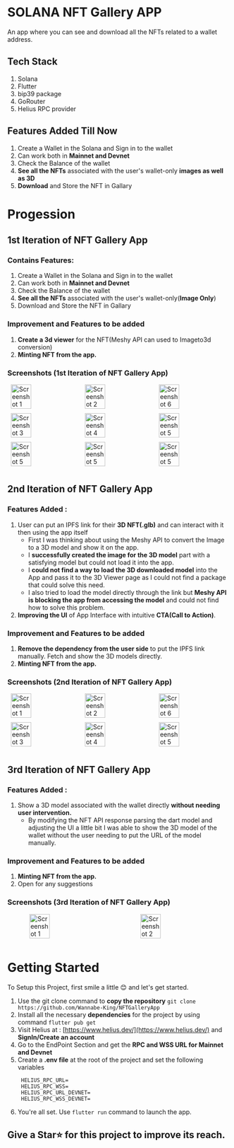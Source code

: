 # SOLANA NFT Gallery APP

An app where you can see and download all the NFTs related to a wallet address. 

## Tech Stack

1) Solana
2) Flutter
3) bip39 package
4) GoRouter
5) Helius RPC provider

## Features Added Till Now 
1) Create a Wallet in the Solana and Sign in to the wallet
2) Can work both in **Mainnet and Devnet**
3) Check the Balance of the wallet
4) **See all the NFTs** associated with the user's wallet-only **images as well as 3D**
5) **Download** and Store the NFT in Gallary

# Progession
## 1st Iteration of NFT Gallery App
### Contains Features: 
1) Create a Wallet in the Solana and Sign in to the wallet
2) Can work both in **Mainnet and Devnet**
3) Check the Balance of the wallet
4) **See all the NFTs** associated with the user's wallet-only(**Image Only**)
5) Download and Store the NFT in Gallary

### Improvement and Features to be added
1) **Create a 3d viewer** for the NFT(Meshy API can used to Imageto3d conversion)
2) **Minting NFT from the app.**

### Screenshots (1st Iteration of NFT Gallery App)

<div style="display: flex; flex-wrap: wrap; justify-content: space-around;">
    <img src="https://github.com/Wannabe-King/NFTGalleryApp/blob/main/readmeData/Screenshot_1725139005.png" alt="Screenshot 1" style="width: 30%; margin-bottom: 10px;">
    <img src="https://github.com/Wannabe-King/NFTGalleryApp/blob/main/readmeData/Screenshot_1725139018.png" alt="Screenshot 2" style="width: 30%; margin-bottom: 10px;">
    <img src="https://github.com/Wannabe-King/NFTGalleryApp/blob/main/readmeData/Screenshot_1725139032.png" alt="Screenshot 6" style="width: 30%; margin-bottom: 10px;">
    <img src="https://github.com/Wannabe-King/NFTGalleryApp/blob/main/readmeData/Screenshot_1725139059.png" alt="Screenshot 3" style="width: 30%; margin-bottom: 10px;">
    <img src="https://github.com/Wannabe-King/NFTGalleryApp/blob/main/readmeData/Screenshot_1725139083.png" alt="Screenshot 4" style="width: 30%; margin-bottom: 10px;">
    <img src="https://github.com/Wannabe-King/NFTGalleryApp/blob/main/readmeData/Screenshot_1725139128.png" alt="Screenshot 5" style="width: 30%; margin-bottom: 10px;">
    <img src="https://github.com/Wannabe-King/NFTGalleryApp/blob/main/readmeData/Screenshot_1725139136.png" alt="Screenshot 5" style="width: 30%; margin-bottom: 10px;">
    <img src="https://github.com/Wannabe-King/NFTGalleryApp/blob/main/readmeData/Screenshot_1725139146.png" alt="Screenshot 5" style="width: 30%; margin-bottom: 10px;">
    <img src="https://github.com/Wannabe-King/NFTGalleryApp/blob/main/readmeData/Screenshot_1725139160.png" alt="Screenshot 5" style="width: 30%; margin-bottom: 10px;">
</div>

## 2nd Iteration of NFT Gallery App
### Features Added : 
1) User can put an IPFS link for their **3D NFT(.glb)** and can interact with it then using the app itself
   - First I was thinking about using the Meshy API to convert the Image to a 3D model and show it on the app.
   - I **successfully created the image for the 3D model** part with a satisfying model but could not load it into the app.
   - I **could not find a way to load the 3D downloaded model** into the App and pass it to the 3D Viewer page as I could not find a package that could solve this need.
   - I also tried to load the model directly through the link but **Meshy API is blocking the app from accessing the model** and could not find how to solve this problem.
2) **Improving the UI** of App Interface with intuitive **CTA(Call to Action)**.

### Improvement and Features to be added
1) **Remove the dependency from the user side** to put the IPFS link manually. Fetch and show the 3D models directly.
2) **Minting NFT from the app.**

### Screenshots (2nd Iteration of NFT Gallery App) 
<div style="display: flex; flex-wrap: wrap; justify-content: space-around;">
    <img src="https://github.com/Wannabe-King/NFTGalleryApp/blob/main/readmeData/Screenshot_1725316922.png" alt="Screenshot 1" style="width: 30%; margin-bottom: 10px;">
    <img src="https://github.com/Wannabe-King/NFTGalleryApp/blob/main/readmeData/Screenshot_1725316734.png" alt="Screenshot 2" style="width: 30%; margin-bottom: 10px;">
    <img src="https://github.com/Wannabe-King/NFTGalleryApp/blob/main/readmeData/Screenshot_1725316756.png" alt="Screenshot 6" style="width: 30%; margin-bottom: 10px;">
    <img src="https://github.com/Wannabe-King/NFTGalleryApp/blob/main/readmeData/Screenshot_1725316889.png" alt="Screenshot 3" style="width: 30%; margin-bottom: 10px;">
    <img src="https://github.com/Wannabe-King/NFTGalleryApp/blob/main/readmeData/Screenshot_1725316905.png" alt="Screenshot 4" style="width: 30%; margin-bottom: 10px;">
    <img src="https://github.com/Wannabe-King/NFTGalleryApp/blob/main/readmeData/Screenshot_1725316910.png" alt="Screenshot 5" style="width: 30%; margin-bottom: 10px;">
</div>

## 3rd Iteration of NFT Gallery App
### Features Added : 
1) Show a 3D model associated with the wallet directly **without needing user intervention.**
   - By modifying the NFT API response parsing the dart model and adjusting the UI a little bit I was able to show the 3D model of the wallet without the user needing to put the URL of the model manually.

### Improvement and Features to be added
1) **Minting NFT from the app.**
2) Open for any suggestions

### Screenshots (3rd Iteration of NFT Gallery App) 
<div style="display: flex; flex-wrap: wrap; justify-content: space-around;">
    <img src="https://github.com/Wannabe-King/NFTGalleryApp/blob/main/readmeData/Screenshot_1725402009.png" alt="Screenshot 1" style="width: 30%; margin-bottom: 10px;">
    <img src="https://github.com/Wannabe-King/NFTGalleryApp/blob/main/readmeData/Screenshot_1725402020.png" alt="Screenshot 2" style="width: 30%; margin-bottom: 10px;">
</div>

# Getting Started

To Setup this Project, first smile a little 😊 and let's get started.

1) Use the git clone command to **copy the repository** ```git clone https://github.com/Wannabe-King/NFTGalleryApp```
2) Install all the necessary **dependencies** for the project by using command ```flutter pub get```
3) Visit Helius at : [https://www.helius.dev/](https://www.helius.dev/) and **SignIn/Create an account**
4) Go to the EndPoint Section and get the **RPC and WSS URL for Mainnet and Devnet**
5) Create a **.env file** at the root of the project and set the following variables
   ```
    HELIUS_RPC_URL=
    HELIUS_RPC_WSS=
    HELIUS_RPC_URL_DEVNET=
    HELIUS_RPC_WSS_DEVNET=
   ```
6) You're all set. Use ```flutter run``` command to launch the app.



## Give a Star⭐ for this project to improve its reach.
